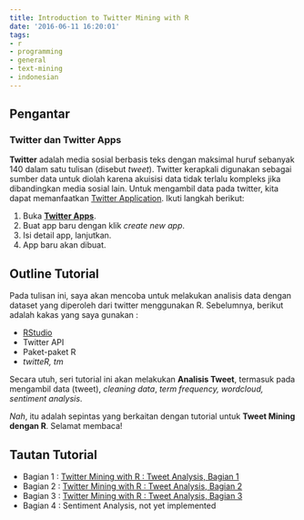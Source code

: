 ```yaml
---
title: Introduction to Twitter Mining with R
date: '2016-06-11 16:20:01'
tags:
- r
- programming
- general
- text-mining
- indonesian
---
```


## Pengantar
### Twitter dan Twitter Apps
**Twitter** adalah media sosial berbasis teks dengan maksimal huruf sebanyak 140 dalam satu tulisan (disebut *tweet*). Twitter kerapkali digunakan sebagai sumber data untuk diolah karena akuisisi data tidak terlalu kompleks jika dibandingkan media sosial lain. Untuk mengambil data pada twitter, kita dapat memanfaatkan [Twitter Application](https://apps.twitter.com). Ikuti langkah berikut:

1. Buka [**Twitter Apps**](https://apps.twitter.com).
2. Buat app baru dengan klik *create new app*.
3. Isi detail app, lanjutkan.
4. App baru akan dibuat.

## Outline Tutorial
Pada tulisan ini, saya akan mencoba untuk melakukan analisis data dengan dataset yang diperoleh dari twitter menggunakan R. Sebelumnya, berikut adalah kakas yang saya gunakan :

* [RStudio](https://rizkidoank.com/2016/06/11/rstudio-ide-untuk-r/)
* Twitter API
* Paket-paket R
 * *twitteR, tm*

Secara utuh, seri tutorial ini akan melakukan **Analisis Tweet**, termasuk pada mengambil data (tweet), *cleaning data*, *term frequency, wordcloud, sentiment analysis*.

*Nah*, itu adalah sepintas yang berkaitan dengan tutorial untuk **Tweet Mining dengan R**. Selamat membaca!

## Tautan Tutorial
* Bagian 1 : [Twitter Mining with R : Tweet Analysis, Bagian 1](https://rizkidoank.com/2016/06/11/twitter-mining-with-r-tweet-analysis-bagian-1/)
* Bagian 2 : [Twitter Mining with R : Tweet Analysis, Bagian 2](https://rizkidoank.com/2016/06/12/twitter-mining-with-r-tweet-analysis-bagian-2/)
* Bagian 3 : [Twitter Mining with R : Tweet Analysis, Bagian 3](https://rizkidoank.com/2016/06/13/twitter-mining-with-r-tweet-analysis-bagian-3/)
* Bagian 4 : Sentiment Analysis, not yet implemented
